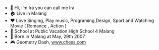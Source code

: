 - 👋 Hi, I’m Ira you can call me Ira
- 🏠 Live in Malang
- ❤️ Love Singing, Play music, Programing,Design, Sport and Watching Movie ( Romance , Action ) 
- 🏫 School at Public Vacation High School 4 Malang
- 🎂 Born in Malang at May, 29th 2007
- 🎮 Geometry Dash, www.chess.com

<!---
ruslanleker1663/ruslanleker1663 is a ✨ special ✨ repository because its `README.md` (this file) appears on your GitHub profile.
You can click the Preview link to take a look at your changes.
--->
